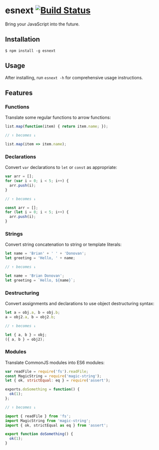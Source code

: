 # esnext [![Build Status](https://api.travis-ci.org/esnext/esnext.svg?branch=master)](https://travis-ci.org/esnext/esnext)

Bring your JavaScript into the future.

## Installation

```
$ npm install -g esnext
```

## Usage

After installing, run `esnext -h` for comprehensive usage instructions.

## Features

### Functions

Translate some regular functions to arrow functions:

```js
list.map(function(item) { return item.name; });

// ↑ becomes ↓

list.map(item => item.name);
```

### Declarations

Convert `var` declarations to `let` or `const` as appropriate:

```js
var arr = [];
for (var i = 0; i < 5; i++) {
  arr.push(i);
}

// ↑ becomes ↓

const arr = [];
for (let i = 0; i < 5; i++) {
  arr.push(i);
}
```

### Strings

Convert string concatenation to string or template literals:

```js
let name = 'Brian' + ' ' + 'Donovan';
let greeting = 'Hello, ' + name;

// ↑ becomes ↓

let name = 'Brian Donovan';
let greeting = `Hello, ${name}`;
```

### Destructuring

Convert assignments and declarations to use object destructuring syntax:

```js
let a = obj.a, b = obj.b;
a = obj2.a, b = obj2.b;

// ↑ becomes ↓

let { a, b } = obj;
({ a, b } = obj2);
```

### Modules

Translate CommonJS modules into ES6 modules:

```js
var readFile = require('fs').readFile;
const MagicString = require('magic-string');
let { ok, strictEqual: eq } = require('assert');

exports.doSomething = function() {
  ok(1);
};

// ↑ becomes ↓

import { readFile } from 'fs';
import MagicString from 'magic-string';
import { ok, strictEqual as eq } from 'assert';

export function doSomething() {
  ok(1);
}
```
